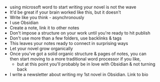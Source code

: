 - using microsoft word to start writing your novel is not the wave
- It'd be great if your brain worked like this, but it doesn't
- Write like you think - asynchronously 
- I use Obsidian
- Create a note, link it to other notes
- Don't impose a structure on your work until you're ready to hit publish
- Don't use more than a few folders, use backlinks & tags
- This leaves your notes ready to connect in surprising ways
- Let your novel grow organically
- Once you've got a solid organic structure & pages of notes, you can then start moving to a more traditional word processor if you like,
	- but at this point you'll probably be in love with Obsidian & not turning back
- I write a newsletter about writing my 1st novel in Obsidian. Link to bio